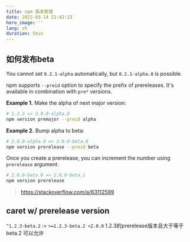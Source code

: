 ```yaml
---
title: npm 版本管理
date: 2022-03-14 21:42:13
hero_image: ''
lang: zh
duration: 5min
---
```


## 如何发布beta

You cannot set `0.2.1-alpha` automatically, but `0.2.1-alpha.0` is possible.

npm supports `--preid` option to specify the prefix of prereleases. It's available in combination with `pre*` versions.

**Example 1.** Make the alpha of next major version:
```bash
# 1.2.3 => 2.0.0-alpha.0
npm version premajor --preid alpha
```

**Example 2.** Bump alpha to beta:
```bash
# 2.0.0-alpha.0 => 2.0.0-beta.0
npm version prerelease --preid beta
```

Once you create a prerelease, you can increment the number using `prerelease` argument.

```bash
# 2.0.0-beta.0 => 2.0.0-beta.1
npm version prerelease
```

> https://stackoverflow.com/a/63112599

## caret w/ prerelease version
`^1.2.3-beta.2`  := `>=1.2.3-beta.2 <2.0.0`  1.2.3的prerelease版本且大于等于beta.2 可以允许 
